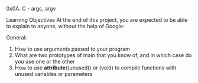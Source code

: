 0x0A. C - argc, argv

Learning Objectives
At the end of this project, you are expected to be able to explain to anyone, without the help of Google:

General:
1. How to use arguments passed to your program
2. What are two prototypes of main that you know of, and in which case do you use one or the other
3. How to use __attribute__((unused)) or (void) to compile functions with unused variables or parameters
